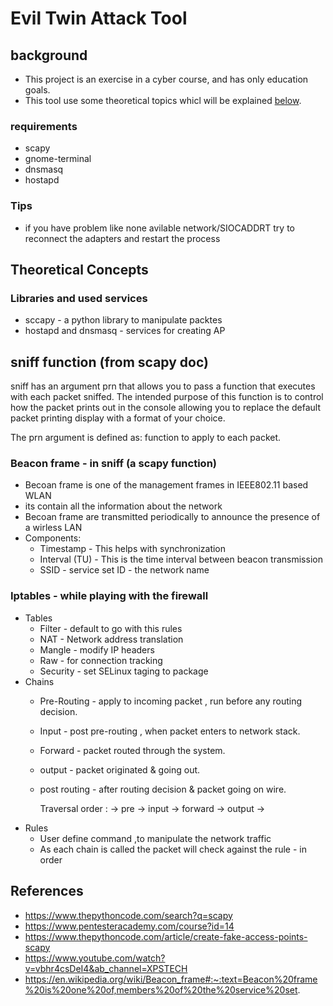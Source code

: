 # Evil Twin Attack Tool

## background
* This project is an exercise in a cyber course, and has only education
goals.
* This tool use some theoretical topics whicl will be explained [below](#theoretical-concepts).


### requirements 
* scapy 
* gnome-terminal
* dnsmasq
* hostapd


### Tips
* if you have problem like none avilable network/SIOCADDRT try to 
reconnect the adapters and restart the process


## Theoretical Concepts

### Libraries and used services
* sccapy -  a python library to manipulate packtes
* hostapd and dnsmasq - services for creating AP

## sniff function (from scapy doc)
sniff has an argument prn that allows you to pass a function that executes
 with each packet sniffed. The intended purpose of this function is to control 
 how the packet prints out in the console allowing you to replace the default 
 packet printing display with a format of your choice.
 
The prn argument is defined as: function to apply to each packet.


### Beacon frame - in sniff (a scapy function)
* Becoan frame is one of the management frames in IEEE802.11 based WLAN
* its contain all the information about the network
* Becoan frame are transmitted periodically to announce the presence
 of a wirless LAN
* Components:
    * Timestamp -  This helps with synchronization
    * Interval (TU) - This is the time interval between beacon transmission
    * SSID - service set ID -  the network name

### Iptables - while playing with the firewall
* Tables
    * Filter - default to go with this rules
    * NAT -  Network address translation
    * Mangle - modify IP headers
    * Raw - for connection tracking
    * Security - set SELinux taging to package
* Chains
    * Pre-Routing - apply to incoming packet , run before any routing decision. 
    * Input - post pre-routing , when packet enters to network stack.
    * Forward -  packet routed  through the system.
    * output - packet originated & going out.
    * post routing - after routing decision & packet going on wire.
    
        Traversal order : -> pre -> input -> forward -> output ->
* Rules
    * User define command ,to manipulate the network traffic
    * As each chain is called the packet will check against the rule - in order


## References
* https://www.thepythoncode.com/search?q=scapy
* https://www.pentesteracademy.com/course?id=14
* https://www.thepythoncode.com/article/create-fake-access-points-scapy
* https://www.youtube.com/watch?v=vbhr4csDeI4&ab_channel=XPSTECH
* https://en.wikipedia.org/wiki/Beacon_frame#:~:text=Beacon%20frame%20is%20one%20of,members%20of%20the%20service%20set.